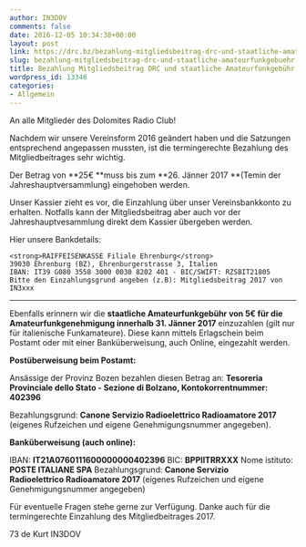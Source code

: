 ```yaml
---
author: IN3DOV
comments: false
date: 2016-12-05 10:34:38+00:00
layout: post
link: https://drc.bz/bezahlung-mitgliedsbeitrag-drc-und-staatliche-amateurfunkgebuehr-fuer-2017/
slug: bezahlung-mitgliedsbeitrag-drc-und-staatliche-amateurfunkgebuehr-fuer-2017
title: Bezahlung Mitgliedsbeitrag DRC und staatliche Amateurfunkgebühr für 2017.
wordpress_id: 13346
categories:
- Allgemein
---
```


An alle Mitglieder des Dolomites Radio Club!




Nachdem wir unsere Vereinsform 2016 geändert haben und die Satzungen entsprechend angepassen mussten, ist die termingerechte Bezahlung des Mitgliedbeitrages sehr wichtig.




Der Betrag von **25€ **muss bis zum **26. Jänner 2017 **(Temin der Jahreshauptversammlung) eingehoben werden. 




Unser Kassier zieht es vor, die Einzahlung über unser Vereinsbankkonto zu erhalten. Notfalls kann der Mitgliedsbeitrag aber auch vor der Jahreshauptvesammlung direkt dem Kassier übergeben werden.


Hier unsere Bankdetails:

    
    <strong>RAIFFEISENKASSE Filiale Ehrenburg</strong>
    39030 Ehrenburg (BZ), Ehrenburgerstrasse 3, Italien
    IBAN: IT39 G080 3558 3000 0030 8202 401 - BIC/SWIFT: RZSBIT21805
    Bitte den Einzahlungsgrund angeben (z.B): Mitgliedsbeitrag 2017 von IN3xxx




********************




Ebenfalls erinnern wir die **staatliche Amateurfunkgebühr von 5€ für die Amateurfunkgenehmigung innerhalb 31. Jänner 2017** einzuzahlen (gilt nur für italienische Funkamateure). Diese kann mittels Erlagschein beim Postamt oder mit einer Banküberweisung, auch Online, eingezahlt werden.


**Postüberweisung beim Postamt:**

Ansässige der Provinz Bozen bezahlen diesen Betrag an: **Tesoreria Provinciale dello Stato - Sezione di Bolzano, Kontokorrentnummer: 402396**

Bezahlungsgrund: **Canone Servizio Radioelettrico Radioamatore 2017** (eigenes Rufzeichen und eigene Genehmigungsnummer angegeben).

**Banküberweisung (auch online):**

IBAN: **IT21A0760111600000000402396**
BIC: **BPPIITRRXXX**
Nome istituto: **POSTE ITALIANE SPA**
Bezahlungsgrund: **Canone Servizio Radioelettrico Radioamatore 2017** (eigenes Rufzeichen und eigene Genehmigungsnummer angegeben)

Für eventuelle Fragen stehe gerne zur Verfügung. Danke auch für die termingerechte Einzahlung des Mitgliedbeitrages 2017.

73 de Kurt IN3DOV
